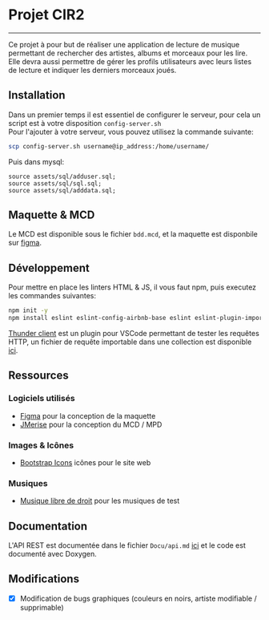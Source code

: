 # Projet CIR2
------

Ce projet à pour but de réaliser une application de lecture de musique permettant de rechercher des artistes, albums et morceaux pour les lire.  
Elle devra aussi permettre de gérer les profils utilisateurs avec leurs listes de lecture et indiquer les derniers morceaux joués.  

## Installation

Dans un premier temps il est essentiel de configurer le serveur, pour cela un script est à votre disposition `config-server.sh`  
Pour l'ajouter à votre serveur, vous pouvez utilisez la commande suivante:  
```bash
scp config-server.sh username@ip_address:/home/username/ 
```

Puis dans mysql:
```mysql
source assets/sql/adduser.sql;
source assets/sql/sql.sql;
source assets/sql/adddata.sql;
```

## Maquette & MCD

Le MCD est disponible sous le fichier `bdd.mcd`, et la maquette est disponbile sur [figma](https://www.figma.com/file/iWuCapQ3FRZmkkparAza9k/Projet-CIR2?type=design&node-id=0%3A1&t=uJOvn6MFgd1tnlXz-1).

## Développement

Pour mettre en place les linters HTML & JS, il vous faut npm, puis executez les commandes suivantes:

```bash
npm init -y
npm install eslint eslint-config-airbnb-base eslint eslint-plugin-import htmlhint
```

[Thunder client](https://www.thunderclient.io/) est un plugin pour VSCode permettant de tester les requêtes HTTP, un fichier de requête importable dans une collection est disponible [ici](thunder-collection_Projet-CIR2.json).

## Ressources

### Logiciels utilisés 

- [Figma](https://www.figma.com/) pour la conception de la maquette  
- [JMerise](https://www.jfreesoft.com/JMerise/) pour la conception du MCD / MPD  

### Images & Icônes

- [Bootstrap Icons](https://icons.getbootstrap.com/) icônes pour le site web  

### Musiques

- [Musique libre de droit](https://pixabay.com/music/search/cc0/) pour les musiques de test  

## Documentation

L'API REST est documentée dans le fichier `Docu/api.md` [ici](Docu/api.md) et le code est documenté avec Doxygen. 

## Modifications

- [x] Modification de bugs graphiques (couleurs en noirs, artiste modifiable / supprimable)
